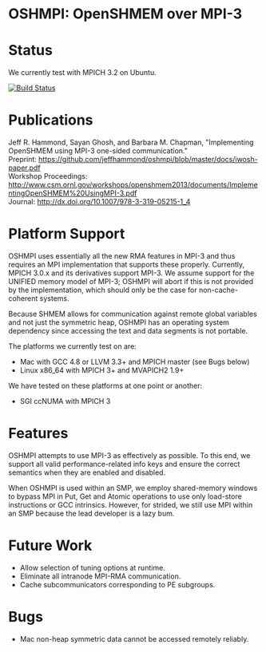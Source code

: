 OSHMPI: OpenSHMEM over MPI-3
============================

Status
======

We currently test with MPICH 3.2 on Ubuntu.

[![Build Status](https://travis-ci.org/jeffhammond/oshmpi.svg?branch=master)](https://travis-ci.org/jeffhammond/oshmpi)

Publications
============

Jeff R. Hammond, Sayan Ghosh, and Barbara M. Chapman, 
"Implementing OpenSHMEM using MPI-3 one-sided communication."  
Preprint: https://github.com/jeffhammond/oshmpi/blob/master/docs/iwosh-paper.pdf  
Workshop Proceedings: http://www.csm.ornl.gov/workshops/openshmem2013/documents/ImplementingOpenSHMEM%20UsingMPI-3.pdf  
Journal: http://dx.doi.org/10.1007/978-3-319-05215-1_4  

Platform Support
================

OSHMPI uses essentially all the new RMA features in MPI-3 and thus 
requires an MPI implementation that supports these properly.
Currently, MPICH 3.0.x and its derivatives support MPI-3.
We assume support for the UNIFIED memory model of MPI-3;
OSHMPI will abort if this is not provided by the implementation,
which should only be the case for non-cache-coherent systems.

Because SHMEM allows for communication against remote global 
variables and not just the symmetric heap, OSHMPI has an 
operating system dependency since accessing the text and data
segments is not portable.

The platforms we currently test on are:
* Mac with GCC 4.8 or LLVM 3.3+ and MPICH master (see Bugs below)
* Linux x86_64 with MPICH 3+ and MVAPICH2 1.9+

We have tested on these platforms at one point or another:
* SGI ccNUMA with MPICH 3
 
Features
========

OSHMPI attempts to use MPI-3 as effectively as possible.
To this end, we support all valid performance-related info
keys and ensure the correct semantics when they are enabled
and disabled.

When OSHMPI is used within an SMP, we employ shared-memory 
windows to bypass MPI in Put, Get and Atomic operations to use only
load-store instructions or GCC intrinsics.
However, for strided, we still use MPI within an SMP because the lead
developer is a lazy bum.

Future Work
===========

* Allow selection of tuning options at runtime.
* Eliminate all intranode MPI-RMA communication.
* Cache subcommunicators corresponding to PE subgroups.

Bugs
====

* Mac non-heap symmetric data cannot be accessed remotely reliably.
